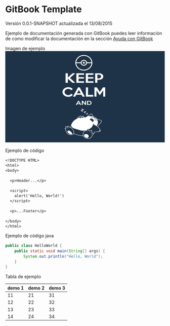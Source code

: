 # GitBook Template

Versión 0.0.1-SNAPSHOT actualizada el 13/08/2015

Ejemplo de documentación generada con GitBook puedes leer información de como modificar la documentación en la sección [Ayuda con GitBook](gitbook/README.md)

Imagen de ejemplo
![Demo image](resources/keep-calm-portada.jpg)

Ejemplo de código

`````
<!DOCTYPE HTML>
<html>
<body>

  <p>Header...</p>

  <script>
    alert('Hello, World!')
  </script>

  <p>...Footer</p>

</body>
</html>
`````
Ejemplo de código java

```java
public class HelloWorld {
    public static void main(String[] args) {
        System.out.println("Hello, World");
    }
}
```

Tabla de ejemplo

|   demo 1   |   demo 2   |   demo 3   |
|     --     |     --     |     --     |
|     11     |     21     |     31     |
|     12     |     22     |     32     |
|     13     |     23     |     33     |
|     14     |     24     |     34     |
